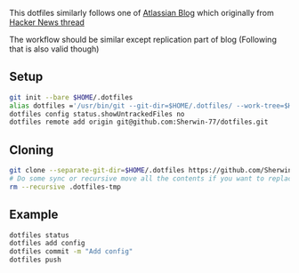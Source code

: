 This dotfiles similarly follows one of [Atlassian Blog](https://www.atlassian.com/git/tutorials/dotfiles) which originally from [Hacker News thread](https://news.ycombinator.com/item?id=11071754)

The workflow should be similar except replication part of blog (Following that is also valid though)

## Setup
```sh
git init --bare $HOME/.dotfiles
alias dotfiles ='/usr/bin/git --git-dir=$HOME/.dotfiles/ --work-tree=$HOME'
dotfiles config status.showUntrackedFiles no
dotfiles remote add origin git@github.com:Sherwin-77/dotfiles.git
```

## Cloning
```sh
git clone --separate-git-dir=$HOME/.dotfiles https://github.com/Sherwin-77/dotfiles.git .dotfiles-tmp
# Do some sync or recursive move all the contents if you want to replace existing one
rm --recursive .dotfiles-tmp
```

## Example
```sh
dotfiles status
dotfiles add config
dotfiles commit -m "Add config"
dotfiles push
```